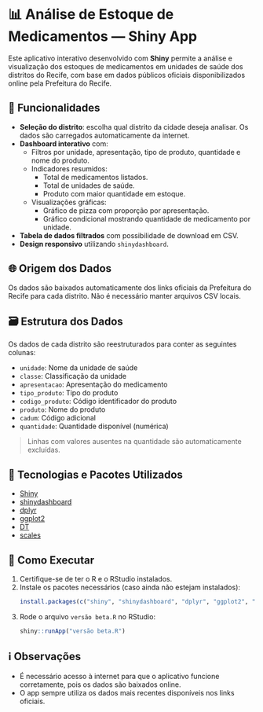 # 📊 Análise de Estoque de Medicamentos — Shiny App

Este aplicativo interativo desenvolvido com **Shiny** permite a análise e visualização dos estoques de medicamentos em unidades de saúde dos distritos do Recife, com base em dados públicos oficiais disponibilizados online pela Prefeitura do Recife.

## 🚀 Funcionalidades

- **Seleção do distrito**: escolha qual distrito da cidade deseja analisar. Os dados são carregados automaticamente da internet.
- **Dashboard interativo** com:
  - Filtros por unidade, apresentação, tipo de produto, quantidade e nome do produto.
  - Indicadores resumidos:
    - Total de medicamentos listados.
    - Total de unidades de saúde.
    - Produto com maior quantidade em estoque.
  - Visualizações gráficas:
    - Gráfico de pizza com proporção por apresentação.
    - Gráfico condicional mostrando quantidade de medicamento por unidade.
- **Tabela de dados filtrados** com possibilidade de download em CSV.
- **Design responsivo** utilizando `shinydashboard`.

## 🌐 Origem dos Dados

Os dados são baixados automaticamente dos links oficiais da Prefeitura do Recife para cada distrito. Não é necessário manter arquivos CSV locais.

## 🗃️ Estrutura dos Dados

Os dados de cada distrito são reestruturados para conter as seguintes colunas:

- `unidade`: Nome da unidade de saúde  
- `classe`: Classificação da unidade  
- `apresentacao`: Apresentação do medicamento  
- `tipo_produto`: Tipo do produto  
- `codigo_produto`: Código identificador do produto  
- `produto`: Nome do produto  
- `cadum`: Código adicional  
- `quantidade`: Quantidade disponível (numérica)

> Linhas com valores ausentes na quantidade são automaticamente excluídas.

## 🧰 Tecnologias e Pacotes Utilizados

- [Shiny](https://shiny.rstudio.com/)
- [shinydashboard](https://rstudio.github.io/shinydashboard/)
- [dplyr](https://dplyr.tidyverse.org/)
- [ggplot2](https://ggplot2.tidyverse.org/)
- [DT](https://rstudio.github.io/DT/)
- [scales](https://scales.r-lib.org/)

## 📂 Como Executar

1. Certifique-se de ter o R e o RStudio instalados.
2. Instale os pacotes necessários (caso ainda não estejam instalados):
   ```R
   install.packages(c("shiny", "shinydashboard", "dplyr", "ggplot2", "DT", "scales"))
   ```
3. Rode o arquivo `versão beta.R` no RStudio:
   ```R
   shiny::runApp("versão beta.R")
   ```

## ℹ️ Observações
- É necessário acesso à internet para que o aplicativo funcione corretamente, pois os dados são baixados online.
- O app sempre utiliza os dados mais recentes disponíveis nos links oficiais.
